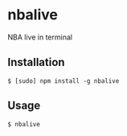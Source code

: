 # nbalive


NBA live in terminal

## Installation
	$ [sudo] npm install -g nbalive
	
## Usage

	$ nbalive